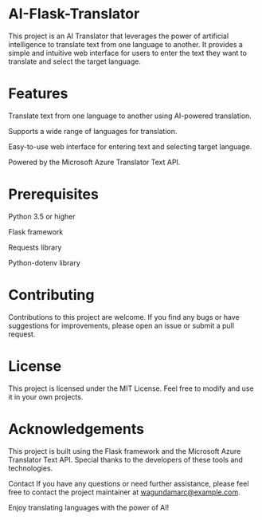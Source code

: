 # AI-Flask-Translator
This project is an AI Translator that leverages the power of artificial intelligence to translate text from one language to another. It provides a simple and intuitive web interface for users to enter the text they want to translate and select the target language.

# Features
Translate text from one language to another using AI-powered translation.

Supports a wide range of languages for translation.

Easy-to-use web interface for entering text and selecting target language.

Powered by the Microsoft Azure Translator Text API.

# Prerequisites
Python 3.5 or higher

Flask framework

Requests library

Python-dotenv library

# Contributing
Contributions to this project are welcome. If you find any bugs or have suggestions for improvements, please open an issue or submit a pull request.

# License
This project is licensed under the MIT License. Feel free to modify and use it in your own projects.

# Acknowledgements
This project is built using the Flask framework and the Microsoft Azure Translator Text API. Special thanks to the developers of these tools and technologies.

Contact
If you have any questions or need further assistance, please feel free to contact the project maintainer at wagundamarc@example.com.

Enjoy translating languages with the power of AI!






